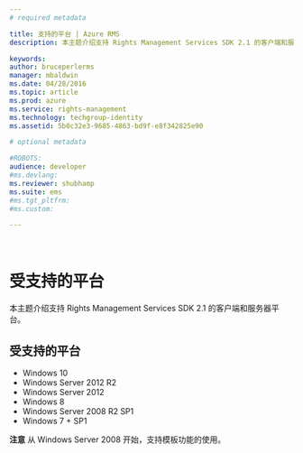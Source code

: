 ```yaml
---
# required metadata

title: 支持的平台 | Azure RMS
description: 本主题介绍支持 Rights Management Services SDK 2.1 的客户端和服务器平台。

keywords:
author: bruceperlerms
manager: mbaldwin
ms.date: 04/28/2016
ms.topic: article
ms.prod: azure
ms.service: rights-management
ms.technology: techgroup-identity
ms.assetid: 5b0c32e3-9685-4863-bd9f-e8f342825e90

# optional metadata

#ROBOTS:
audience: developer
#ms.devlang:
ms.reviewer: shubhamp
ms.suite: ems
#ms.tgt_pltfrm:
#ms.custom:

---
```


﻿
# 受支持的平台

本主题介绍支持 Rights Management Services SDK 2.1 的客户端和服务器平台。

## 受支持的平台

-   Windows 10
-   Windows Server 2012 R2
-   Windows Server 2012
-   Windows 8
-   Windows Server 2008 R2 SP1
-   Windows 7 + SP1

**注意**  从 Windows Server 2008 开始，支持模板功能的使用。

 

 

 





<!--HONumber=Apr16_HO3-->


